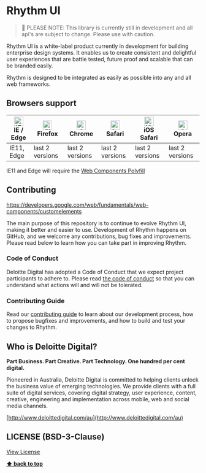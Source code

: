 # Rhythm UI

> 👷‍ PLEASE NOTE: This library is currently still in development and all api's are subject to change.️ Please use with caution.

Rhythm UI is a white-label product currently in development for building enterprise design systems. It enables us to create consistent and 
delightful user experiences that are battle tested, future proof and scalable that can be branded easily.

Rhythm is designed to be integrated as easily as possible into any and all web frameworks.

## Browsers support

| [<img src="https://raw.githubusercontent.com/alrra/browser-logos/master/src/edge/edge_48x48.png" alt="IE / Edge" width="24px" height="24px" />](http://godban.github.io/browsers-support-badges/)</br>IE / Edge | [<img src="https://raw.githubusercontent.com/alrra/browser-logos/master/src/firefox/firefox_48x48.png" alt="Firefox" width="24px" height="24px" />](http://godban.github.io/browsers-support-badges/)</br>Firefox | [<img src="https://raw.githubusercontent.com/alrra/browser-logos/master/src/chrome/chrome_48x48.png" alt="Chrome" width="24px" height="24px" />](http://godban.github.io/browsers-support-badges/)</br>Chrome | [<img src="https://raw.githubusercontent.com/alrra/browser-logos/master/src/safari/safari_48x48.png" alt="Safari" width="24px" height="24px" />](http://godban.github.io/browsers-support-badges/)</br>Safari | [<img src="https://raw.githubusercontent.com/alrra/browser-logos/master/src/safari-ios/safari-ios_48x48.png" alt="iOS Safari" width="24px" height="24px" />](http://godban.github.io/browsers-support-badges/)</br>iOS Safari | [<img src="https://raw.githubusercontent.com/alrra/browser-logos/master/src/opera/opera_48x48.png" alt="Opera" width="24px" height="24px" />](http://godban.github.io/browsers-support-badges/)</br>Opera |
| --------- | --------- | --------- | --------- | --------- | --------- |
| IE11, Edge | last 2 versions| last 2 versions| last 2 versions| last 2 versions| last 2 versions

IE11 and Edge will require the [Web Components Polyfill](https://www.webcomponents.org/polyfills)

## Contributing

https://developers.google.com/web/fundamentals/web-components/customelements
    
The main purpose of this repository is to continue to evolve Rhythm UI, making it better and easier to use. Development of 
Rhythm happens on GitHub, and we welcome any contributions, bug fixes and improvements. 
Please read below to learn how you can take part in improving Rhythm.

### Code of Conduct

Deloitte Digital has adopted a Code of Conduct that we expect project participants to adhere to. Please read 
[the code of conduct](https://github.com/DeloitteDigitalAPAC/rhythm-ui/blob/master/CODE_OF_CONDUCT.md) so that you can 
understand what actions will and will not be tolerated.

### Contributing Guide

Read our [contributing guide](https://github.com/DeloitteDigitalAPAC/rhythm-ui/blob/master/CONTRIBUTING.md) to learn about 
our development process, how to propose bugfixes and improvements, and how to build and test your changes to Rhythm.

## Who is Deloitte Digital?

**Part Business. Part Creative. Part Technology. One hundred per cent digital.**

Pioneered in Australia, Deloitte Digital is committed to helping clients unlock the business value of emerging 
technologies. We provide clients with a full suite of digital services, covering digital strategy, user experience, 
content, creative, engineering and implementation across mobile, web and social media channels.

[http://www.deloittedigital.com/au](http://www.deloittedigital.com/au)

## LICENSE (BSD-3-Clause)

[View License](LICENSE)

**[⬆ back to top](#table-of-contents)**
